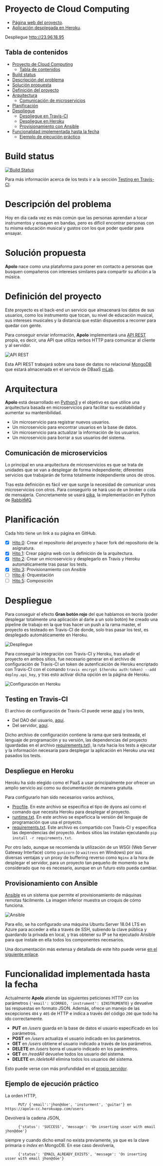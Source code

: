 # Proyecto de Cloud Computing

* [Página web del proyecto](https://gomezportillo.github.io/apolo/).
* [Aplicación desplegada en Heroku](https://apolo-cc.herokuapp.com/).

Despliegue http://23.96.18.95

## Tabla de contenidos

<!-- TOC depthFrom:1 depthTo:6 withLinks:1 updateOnSave:1 orderedList:0 -->

- [Proyecto de Cloud Computing](#proyecto-de-cloud-computing)
	- [Tabla de contenidos](#tabla-de-contenidos)
- [Build status](#build-status)
- [Descripción del problema](#descripcin-del-problema)
- [Solución propuesta](#solucin-propuesta)
- [Definición del proyecto](#definicin-del-proyecto)
- [Arquitectura](#arquitectura)
	- [Comunicación de microservicios](#comunicacin-de-microservicios)
- [Planificación](#planificacin)
- [Despliegue](#despliegue)
	- [Despliegue en Travis-CI](#despliegue-en-travis-ci)
	- [Despliegue en Heroku](#despliegue-en-heroku)
	- [Provisionamiento con Ansible](#provisionamiento-con-ansible)
- [Funcionalidad implementada hasta la fecha](#funcionalidad-implementada-hasta-la-fecha)
	- [Ejemplo de ejecución práctico](#ejemplo-de-ejecucin-prtico)

<!-- /TOC -->

# Build status
[![Build Status](https://travis-ci.org/gomezportillo/apolo.svg?branch=master)](https://travis-ci.org/gomezportillo/apolo)

Para más información acerca de los tests ir a la sección [Testing en Travis-CI](#testing-en-travis-ci).

# Descripción del problema

Hoy en día cada vez es más común que las personas aprendan a tocar instrumentos y ensayen en bandas, pero es difícil encontrar personas con tu misma educación musical y gustos con los que poder quedar para ensayar.

# Solución propuesta

**Apolo** nace como una plataforma para poner en contacto a personas que busquen compañeros con intereses similares para compartir su afición a la música.

# Definición del proyecto

Este proyecto es el back-end un servicio que almacenará los datos de sus usuarios, como los instrumento que tocan, su nivel de educación musical, sus intereses musicales y la distancia que están dispuestos a recorrer para quedar con gente.

Para conseguir enviar información, **Apolo** implementará una [API REST](https://bbvaopen4u.com/es/actualidad/api-rest-que-es-y-cuales-son-sus-ventajas-en-el-desarrollo-de-proyectos) propia, es decir, una API que utiliza verbos HTTP para comunicar al cliente y al servidor.

![API REST](assets/readme/api-rest.jpg)

Esta API REST trabajará sobre una base de datos no relacional [MongoDB](https://www.mongodb.com/es) que estará almacenada en el servicio de DBaaS [mLab](https://mlab.com).

# Arquitectura

**Apolo** está desarrollado en [Python3](https://www.python.org/) y el objetivo es que utilice una arquitectura basada en microservicios para facilitar su escalabilidad y aumentar su mantenibilidad.

* Un microservicio para registrar nuevos usuarios.
* Un microservicio para encontrar usuarios en la base de datos.
* Un microservicio para actualizar la información de los usuarios.
* Un microservicio para borrar a sus usuarios del sistema.

## Comunicación de microservicios

Lo principal en una arquitectura de microservicios es que se trata de unidades que se van a desplegar de forma independiente; diferentes servicios que trabajarán de forma totalmente independiente unos de otros.

Tras esta definición es fácil ver que surge la necesidad de comunicar unos microservicios con otros. Para conseguirlo se hará uso de un broker o cola de mensajería. Concretamente se usará [pika](https://pypi.org/project/pika/), la implementación en Python de [RabbitMQ](https://www.rabbitmq.com/).

# Planificación

Cada hito tiene un link a su página en GitHub.

* [x] [Hito 0](https://github.com/gomezportillo/apolo/milestone/4): Crear el repositorio del proyecto y hacer fork del repositorio de la asignatura.
* [x] [Hito 1](https://github.com/gomezportillo/apolo/milestone/1): Crear página web con la definición de la arquitectura.
* [x] [Hito 2](https://github.com/gomezportillo/apolo/milestone/2): Crear un microservicio y desplegarlo en Travis y Heroku automáticamente tras pasar los tests.
* [x] [Hito 3](https://github.com/gomezportillo/apolo/milestone/3): Provisionamiento con Ansible
* [ ] [Hito 4](https://github.com/gomezportillo/apolo/milestone/5): Orquestación
* [ ] [Hito 5](https://github.com/gomezportillo/apolo/milestone/6): Composición

# Despliegue

Para conseguir el efecto **Gran botón rojo** del que hablamos en teoría (poder desplegar totalmente una aplicación al darle a un solo botón) he creado una pipeline de trabajo en la que tras hacer un push a la rama master, el proyecto es testeado en Travis-CI de donde, solo tras pasar los test, es desplegado automáticamente en Heroku.

![Despliegue](assets/readme/deploy.jpg)

Para conseguir la integración con Travis-CI y Heroku, tras añadir el proyecto en ambos sitios, fue necesario generar en el archivo de configuración de Travis-CI un token de autenficaición de Heroku encriptado con Travis-CI con el comando `travis encrypt $(heroku auth:token) --add deploy.api_key`, y tras esto activar dicha opción en la página de Heroku.

![Configuración en Heroku](assets/readme/heroku-config.jpg)

## Testing en Travis-CI

El archivo de configuración de Travis-CI puede verse [aquí](.travis.yml) y los tests,

* Del DAO del usuario, [aquí](apolo/test_daouser.py).
* Del servidor, [aquí](apolo/test_server.py).

Dicho archivo de configuración contiene la rama que será testeada, el lenguaje de programación y su versión, las dependencias del proyecto (guardadas en el archivo [requirements.txt](requirements.txt)), la ruta hacia los tests a ejecutar y la información necesaria para desplegar la aplicación en Heroku una vez pasados los tests.

## Despliegue en Heroku

Heroku ha sido elegido como el PaaS a usar principalmente por ofrecer un amplio servicio así como su documentación de manera gratuita.

Para configurarlo han sido necesarios varios archivos,

* [Procfile](Procfile). En este archivo se especifica el tipo de dyons así como el comando que necesita Heroku para desplegar el proyecto.
* [runtime.txt](runtime.txt). En este archivo se espeficica la versión del lenguaje de programación que usa el proyecto.
* [requirements.txt](requirements.txt). Este archivo es compartido con Travis-CI y especifica las dependencias del proyecto. Ambos sitios las instalan ejecutando `pip install -r requirements.txt`.

Por otro lado, aunque se recomienda la utilización de un WSGI (Web Server Gateway Interface) como `gunicorn` (o `waitress` en Windows) por sus diversas ventajas y un proxy de buffering reverso como `Nginx` a la hora de desplegar el servidor, para un proyecto tan pequeño de momento se ha considerado que no es necesario, aunque en un futuro esto pueda cambiar.

## Provisionamiento con Ansible

[Ansible](https://www.ansible.com/) es un sistema que permite el provisionamiento de máquinas remotas fácilmente. La imagen inferior muestra un croquis de cómo funciona.

![Ansible](provision/img/ansible.jpg)

Para ello, se ha configurado una máquina Ubuntu Server 18.04 LTS en Azure para acceder a ella a través de SSH, subiendo la clave pública y guardando la privada en local, y tras obtener su IP se ha ejecutado Ansible para que instale en ella todos los componentes necesarios.

Una documentación más extensa y detallada de este hito puede verse [en el siguiente enlace](provision/README.md).

# Funcionalidad implementada hasta la fecha

Actualmente **Apolo** atiende las siguientes peticiones HTTP con los parámetros `{'email': $CORREO, 'instrument': $INSTRUMENTO}` y devuelve las respuestas en formato JSON. Además, ofrece un manejo de las excepciones `404` y `405`  de HTTP e indica a través del código `200` que todo ha ido correctamente.

* **PUT** en _/users_ guarda en la base de datos el usuario especificado en los parámetros.
* **POST** en _/users_ actualiza el usuario indicado en los parámetros.
* **GET** en _/users_ obtiene el usuario indicado a través de los parámetros.
* **DELETE** en _/users_ borra el usuario indicado en los parámetros.
* **GET** en _/readAll_ devuelve todos los usuario del sistema.
* **DELETE** en _/deleteAll_ elimina todos los usuarios del sistema.

Esto puede verse con más profundidad en el [propio servidor](apolo/server.py).

## Ejemplo de ejecución práctico

La orden HTTP,

```
      PUT/ {'email':'jhon@doe', 'insturment', 'guitar'} en https://apolo-cc.herokuapp.com/users
```

Devolverá la cadena JSON,

```
      {'status': 'SUCCESS', 'message': 'On inserting usser with email jhon@doe'}
```

siempre y cuando dicho email no exista previamente, ya que es la clave primaria o _index_ en MongoDB. En ese caso devolvería,

```
      {'status': 'EMAIL_ALREADY_EXISTS', 'message': 'On inserting usser with email jhon@doe'}
```
